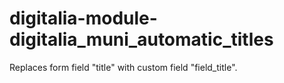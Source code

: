 # digitalia-module-digitalia_muni_automatic_titles
Replaces form field "title" with custom field "field_title". 
